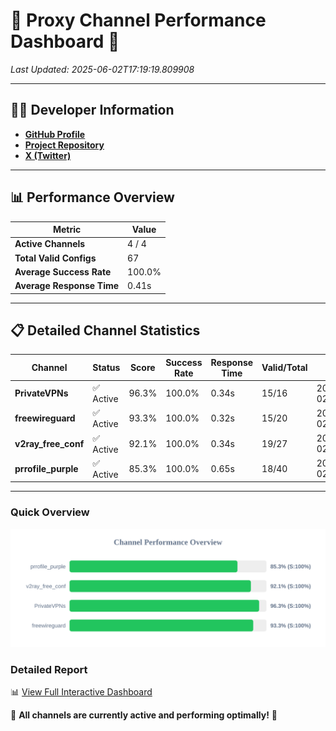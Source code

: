 # 🌟 Proxy Channel Performance Dashboard 🌟

_Last Updated: 2025-06-02T17:19:19.809908_

---

## 👩‍💻 Developer Information

- **[GitHub Profile](https://github.com/4n0nymou3)**  
- **[Project Repository](https://github.com/4n0nymou3/multi-proxy-config-fetcher)**  
- **[X (Twitter)](https://x.com/4n0nymou3)**  

---

## 📊 Performance Overview

| Metric                | Value       |
|-----------------------|-------------|
| **Active Channels**   | 4 / 4       |
| **Total Valid Configs** | 67          |
| **Average Success Rate** | 100.0%      |
| **Average Response Time** | 0.41s       |

---

## 📋 Detailed Channel Statistics

| Channel          | Status     | Score  | Success Rate | Response Time | Valid/Total | Last Success               |
|------------------|------------|--------|--------------|---------------|-------------|----------------------------|
| **PrivateVPNs**  | ✅ Active  | 96.3%  | 100.0% | 0.34s         | 15/16       | 2025-06-02T17:19:19.459562 |
| **freewireguard**  | ✅ Active  | 93.3%  | 100.0% | 0.32s         | 15/20       | 2025-06-02T17:19:19.808138 |
| **v2ray_free_conf**  | ✅ Active  | 92.1%  | 100.0% | 0.34s         | 19/27       | 2025-06-02T17:19:19.086317 |
| **prrofile_purple**  | ✅ Active  | 85.3%  | 100.0% | 0.65s         | 18/40       | 2025-06-02T17:19:18.667678 |

---

### Quick Overview
<div align="center">
  <a href="https://raw.githubusercontent.com/nullluser/NullRepo/refs/heads/main/assets/channel_stats_chart.svg">
    <img src="https://raw.githubusercontent.com/nullluser/NullRepo/refs/heads/main/assets/channel_stats_chart.svg" alt="Source Performance Statistics" width="800">
  </a>
</div>

### Detailed Report
📊 [View Full Interactive Dashboard](https://htmlpreview.github.io/?https://github.com/nullluser/NullRepo/blob/main/assets/performance_report.html)

🎉 **All channels are currently active and performing optimally!** 🎉
